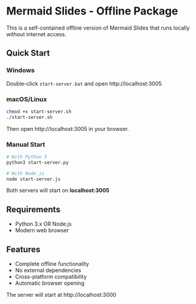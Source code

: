 # Mermaid Slides - Offline Package

This is a self-contained offline version of Mermaid Slides that runs locally without internet access.

## Quick Start

### Windows
Double-click `start-server.bat` and open http://localhost:3005

### macOS/Linux
```bash
chmod +x start-server.sh
./start-server.sh
```
Then open http://localhost:3005 in your browser.

### Manual Start
```bash
# With Python 3
python3 start-server.py

# With Node.js
node start-server.js
```
Both servers will start on **localhost:3005**

## Requirements
- Python 3.x OR Node.js
- Modern web browser

## Features
- Complete offline functionality
- No external dependencies
- Cross-platform compatibility
- Automatic browser opening

The server will start at http://localhost:3000
